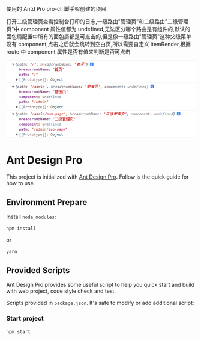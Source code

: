 使用的 Antd Pro pro-cli 脚手架创建的项目

打开二级管理页查看控制台打印的日志,一级路由"管理页"和二级路由"二级管理页"中 component 属性值都为 undefined,无法区分哪个路由是有组件的,默认的面包屑配置中所有的面包屑都是可点击的,但是像一级路由"管理页"这种父级菜单没有 component,点击之后就会跳转到空白页,所以需要自定义 itemRender,根据 route 中 component 属性是否有值来判断是否可点击

![加载失败](https://github.com/LOCKD2016/umi4-mini-showcase/raw/master/public/screenshot-20220727-135349.png)

# Ant Design Pro

This project is initialized with [Ant Design Pro](https://pro.ant.design). Follow is the quick guide for how to use.

## Environment Prepare

Install `node_modules`:

```bash
npm install
```

or

```bash
yarn
```

## Provided Scripts

Ant Design Pro provides some useful script to help you quick start and build with web project, code style check and test.

Scripts provided in `package.json`. It's safe to modify or add additional script:

### Start project

```bash
npm start
```
